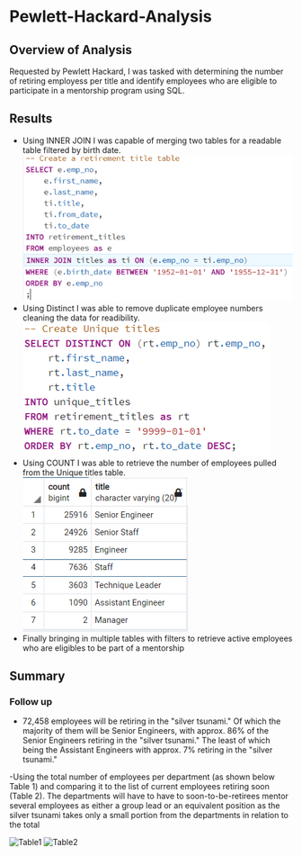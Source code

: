 # Pewlett-Hackard-Analysis

## Overview of Analysis
Requested by Pewlett Hackard, I was tasked with determining the number of retiring employess per title and identify employees who are eligible to participate in a mentorship program using SQL.

## Results
- Using INNER JOIN I was capable of merging two tables for a readable table filtered by birth date.
![Inner Join](https://github.com/Drakeblaze10/Pewlett-Hackard-Analysis/blob/main/Data/Resources/retirement_table.PNG)
- Using Distinct I was able to remove duplicate employee numbers cleaning the data for readibility. 
![Distinct](https://github.com/Drakeblaze10/Pewlett-Hackard-Analysis/blob/main/Data/Resources/Distinct.PNG)
- Using COUNT I was able to retrieve the number of employees pulled from the Unique titles table.
![Retirement_Count](https://github.com/Drakeblaze10/Pewlett-Hackard-Analysis/blob/main/Data/Resources/retiring_titles.PNG)
- Finally bringing in multiple tables with filters to retrieve active employees who are eligibles to be part of a mentorship

## Summary

### Follow up
- 72,458 employees will be retiring in the "silver tsunami." Of which the majority of them will be Senior Engineers, with approx. 86% of the Senior Engineers retiring in the "silver tsunami." The least of which being the Assistant Engineers with approx. 7% retiring in the "silver tsunami." 

-Using the total number of employees per department (as shown below Table 1) and comparing it to the list of current employees retiring soon (Table 2). The departments will have to have to soon-to-be-retirees mentor several employees as either a group lead or an equivalent position as the silver tsunami takes only a small portion from the departments in relation to the total

![Table1]()
![Table2]()
